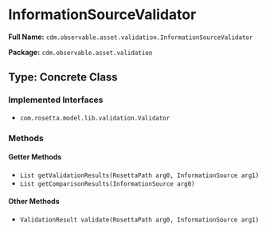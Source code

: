 # InformationSourceValidator

**Full Name:** `cdm.observable.asset.validation.InformationSourceValidator`

**Package:** `cdm.observable.asset.validation`

## Type: Concrete Class

### Implemented Interfaces

- `com.rosetta.model.lib.validation.Validator`

### Methods

#### Getter Methods

- `List getValidationResults(RosettaPath arg0, InformationSource arg1)`
- `List getComparisonResults(InformationSource arg0)`

#### Other Methods

- `ValidationResult validate(RosettaPath arg0, InformationSource arg1)`

